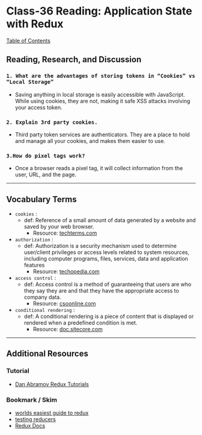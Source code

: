# Class-36 Reading: Application State with Redux

[Table of Contents](../README.md)  

## Reading, Research, and Discussion

### `1. What are the advantages of storing tokens in “Cookies” vs “Local Storage”`

- Saving anything in local storage is easily accessible with JavaScript. While using cookies, they are not, making it safe XSS attacks involving your access token.  

### `2. Explain 3rd party cookies.`

- Third party token services are authenticators. They are a place to hold and manage all your cookies, and makes them easier to use.

### `3.How do pixel tags work?`

- Once a browser reads a pixel tag, it will collect information from the user, URL, and the page.  

---

## Vocabulary Terms  

- `cookies` :  
  - def: Reference of a small amount of data generated by a website and saved by your web browser.
    - Resource: [techterms.com](https://techterms.com/definition/cookie)  
- `authorization` :  
  - def: Authorization is a security mechanism used to determine user/client privileges or access levels related to system resources, including computer programs, files, services, data and application features
    - Resource: [techopedia.com](https://www.techopedia.com/definition/10237/authorization)  
- `access control` :  
  - def: Access control is a method of guaranteeing that users are who they say they are and that they have the appropriate access to company data.
    - Resource: [csoonline.com](https://www.csoonline.com/article/3251714/what-is-access-control-a-key-component-of-data-security.html)  
- `conditional rendering` :  
  - def: A conditional rendering is a piece of content that is displayed or rendered when a predefined condition is met.
    - Resource: [doc.sitecore.com](https://doc.sitecore.com/users/92/sitecore-experience-platform/en/conditional-renderings.html)

---

## Additional Resources  

### Tutorial

- [Dan Abramov Redux Tutorials](https://egghead.io/courses/getting-started-with-redux)

### Bookmark / Skim

- [worlds easiest guide to redux](https://www.freecodecamp.org/news/understanding-redux-the-worlds-easiest-guide-to-beginning-redux-c695f45546f6/)
- [testing reducers](https://medium.com/@netxm/testing-redux-reducers-with-jest-6653abbfe3e1)  
- [Redux Docs](https://redux.js.org/)
